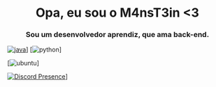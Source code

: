 <h1 align="center">Opa, eu sou o M4nsT3in <3</h1>
<h3 align="center">Sou um desenvolvedor aprendiz, que ama back-end.</h3>

[![java](https://img.shields.io/badge/Java-★☆☆-lightgrey?labelColor=ffaa00&logo=Java&style=for-the-badge&logoColor=yellow)](https://dev.java/pt-BR/)]
[![python](https://img.shields.io/badge/Python-3776AB?style=for-the-badge&logo=python&logoColor=white)]

[![ubuntu](https://img.shields.io/badge/Ubuntu-E95420?style=for-the-badge&logo=ubuntu&logoColor=white)]

[![Discord Presence](https://lanyard.cnrad.dev/api/418824536570593280)](https://discord.com/users/418824536570593280)]

